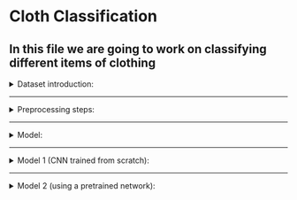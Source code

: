 # Cloth Classification

## In this file we are going to work on classifying different items of clothing

<details>
<summary>Dataset introduction:</summary>
<br>
- In this data you will find 10 popular items of clothing.
  <br>
- The images shape is (533, 400, 3).
  <br>
- Classes in the dataset = [shirt, longsleeve, dress, skirt, tshirt, pants, outwear, hat, shoes].
  <br>
- A sample of each class.

![cloth](https://user-images.githubusercontent.com/61900536/212160337-3b64403c-6733-4df3-90d8-864467fb3190.png)
  <br>
- And looking at the figure below we can notice that there is a slight class imbalancing problem which we solve later on in the code
  
![distribution](https://user-images.githubusercontent.com/61900536/212162555-9b21c9b3-ee9c-4b75-9e12-da0559258fed.png)
 
</details>

-----------------------------------------------------------------------------------------------------------------------------------------------------------------------
<details>
<summary>Preprocessing steps:</summary>

- Resize the images to 256,256

- Add rotation and zoom augmentation

- Data split: Training=**3068** images, testing=**372** images, and validation=**341** images.
</details>

-----------------------------------------------------------------------------------------------------------------------------------------------------------------------
<details>
<summary>Model:</summary>
<br>
We used two approaches to choosing a model:
 <br> 
1. A CNN which we built and trained from scratch
  <br>
2. A pretrained MobileNetV2, which we trained on our data
  <br>

Keeping in mind having the weights as low as possible for easy deployment of the model
</details>

-----------------------------------------------------------------------------------------------------------------------------------------------------------------------
<details>
<summary>Model 1 (CNN trained from scratch):</summary>

### model architecture
  
![image](https://user-images.githubusercontent.com/61900536/212165446-2b6b9631-4a09-44b3-b2e2-978e2c951c11.png)

- I used learning rate decay and early stopping to prevent overfitting
  <br>
- I also used class weight balancing methods to prevent biassing towards one class

### Receptive field
In short, receptive field is the size of the region in the input that produces the feature.
<br>
receptive field per layer ![image](https://user-images.githubusercontent.com/61900536/212172115-56919600-e0ff-4862-8cf7-bdf9de1028b2.png) 
<br>
<br> 
receptive field of model 
  ![image](https://user-images.githubusercontent.com/61900536/212172169-8c792922-a491-4b8d-b4f5-03d3e9f973dd.png)
<br>

### Methods to increase the receptive field:

1. **Add more convolutional layers (make the network deeper)**: 

![image](https://user-images.githubusercontent.com/61900536/212171863-077b1c7a-4d14-4946-b39c-45a2ffefcc5c.png)

2. **Add pooling layers or higher stride convolutions (sub-sampling)**
  <br>
3. **Use dilated convolutions:** Dilations introduce “holes” in a convolutional kernel [3]. The “holes” basically define a spacing between the values of the kernel. So, while the number of weights in the kernel is unchanged, the weights are no longer applied to spatially adjacent samples. Dilating a kernel by a factor of rr introduces a kind of striding of rr.
below is an image of how sub-sampling and dilated conv affects the receptive field.

![Receptive-field-pooling-vs-dilated-conv](https://user-images.githubusercontent.com/61900536/212173854-f864e29b-215a-4869-a971-4b4d22ab6e06.png)

| Receptive field | Value |
| ----------- | ----------- |
| RF | 1 |

### FLOPs & MACCs:
One way to get an idea of the speed of your model (inference time) is to simply count how many computations it does. We typically count this as FLOPS, floating point operations per second. A slight variation of this is MACCs or multiply-accumulate operations, also known as MADDs.
<br>
**The below tabel contains the values of FLOPs and MACCs for every convolution and dense layer in our model**

| Layer name | FLOPs | MACCs |
| ----------- | ----------- | ----------- |
| conv2d   | 25,165,824 | 12,582,912 | 
| conv2d_1   | 66,064,384 | 33,032,192 | 
| conv2d_2   | 65,028,096 | 32,514,048 | 
| conv2d_3   | 62,980,096 | 31,490,048 | 
| Dense  | 7,372,800 | 3,661,400 | 
| Dense_1  | 2,560 | 1,280 | 
| **Total**  | **22,852,340,800** | **113,306,880** |

###  Decreasing FLOPs & MACCs: 
Before we discuss how we can decrease FLOPs, we first have to understande how its calculated.
- Convolutions - FLOPs = 2x Number of Kernel x Kernel Shape x Output Shape
- Fully Connected Layers - FLOPs = 2x Input Size x Output Size

**Keeping these equations in mind lets look at the example below**
First Convolution - 2x5x(3x3)x26x26 = 60,840 FLOPs
Second Convolution -2x5x(3x3x5)x24x24 = 259,200 FLOPs
First FC Layer - 2x(24x24x5)x128 = 737,280 FLOPs
Second FC Layer - 2x128x10 = 2,560 FLOPs

**So after looking at the above equation and example** we conclude that to optimize our model (reduce FLOPs):
- Reduce the model size
- Reduce the number of operations with: 1)Pooling (2)Separable Convolutions (3)Model Pruning

Note: A more detailed FLOPs and MACCs tabel of each layer can be viewed inside @@@@@@@@@@ the notebook

###  Results: 
Training was stopped at epoch **20** by early stopping to avoid overfitting

![acuraccy](https://user-images.githubusercontent.com/61900536/212305010-dae0f925-1411-491b-8619-c4d5324f7626.png)

![loss](https://user-images.githubusercontent.com/61900536/212305034-3e60fc4d-9015-4b04-bb86-d93656179c3f.png)

</details>

-----------------------------------------------------------------------------------------------------------------------------------------------------------------------
<details>
<summary>Model 2 (using a pretrained network):</summary>

</details>






